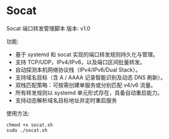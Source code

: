 # Socat

Socat 端口转发管理脚本
版本: v1.0

功能:
- 基于 systemd 和 socat 实现的端口转发规则持久化与管理。
- 支持 TCP/UDP，IPv4/IPv6，以及端口区间批量转发。
- 自动探测本机网络协议栈（IPv4/IPv6/Dual Stack）。
- 支持域名目标（含 A / AAAA 记录智能识别及动态 DNS 刷新）。
- 双栈匹配策略：可按需创建单服务或分别匹配 v4/v6 流量。
- 所有转发规则以 systemd 单元形式存在，具备自动重启能力。
- 支持动态解析域名目标地址并定时重启服务

使用方法:
```
chmod +x socat.sh
sudo ./socat.sh
```

